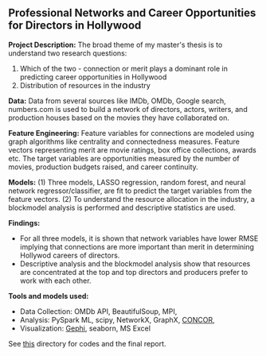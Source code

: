 ## Professional Networks and Career Opportunities for Directors in Hollywood

**Project Description:** The broad theme of my master's thesis is to understand two research questions:
1. Which of the two - connection or merit plays a dominant role in predicting career opportunities in Hollywood
2. Distribution of resources in the industry

**Data:** Data from several sources like IMDb, OMDb, Google search, numbers.com is used to build a network of directors, actors, writers, and production houses based on the movies they have collaborated on. 

**Feature Engineering:** Feature variables for connections are modeled using graph algorithms like centrality and connectedness measures. Feature vectors representing merit are movie ratings, box office collections, awards etc. The target variables are opportunities measured by the number of movies, production budgets raised, and career continuity. 

**Models:**
(1) Three models, LASSO regression, random forest, and neural network regressor/classifier, are fit to predict the target variables from the feature vectors.
(2) To understand the resource allocation in the industry, a blockmodel analysis is performed and descriptive statistics are used.

**Findings:**
- For all three models, it is shown that network variables have lower RMSE implying that connections are more important than merit in determining Hollywod careers of directors.
- Descriptive analysis and the blockmodel analysis show that resources are concentrated at the top and top directors and producers prefer to work with each other.

**Tools and models used:**
- Data Collection: OMDb API, BeautifulSoup, MPI, 
- Analysis: PySpark ML, scipy, NetworkX, GraphX, [CONCOR](https://www.r-bloggers.com/2015/05/concor-in-r/), 
- Visualization: [Gephi](https://gephi.org/), seaborn, MS Excel


See [this](https://github.com/keertanavc/Hollywood-Network-Analysis/tree/master/Network%20Project) directory for codes and the final report.
